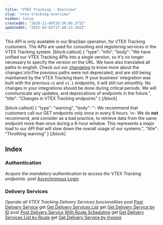 ```yaml
---
title: "VTEX Tracking - Overview"
slug: "vtex-tracking-overview"
hidden: false
createdAt: "2020-11-09T20:58:06.373Z"
updatedAt: "2022-02-02T17:40:13.102Z"
---
```

This API is only available in our Brazilian operation, for VTEX Tracking customers. The APIs are used for consulting and registering services in the VTEX Tracking system.
[block:callout]
{
  "type": "info",
  "body": "We have unified our VTEX Tracking APIs into a single version, so it's no longer necessary to specify the version on the URL. We have also translated all paths to english. Check out our [changelog](https://developers.vtex.com/vtex-developer-docs/changelog/vtex-tracking-api-changes-in-all-paths) to know more about the changes.\n\nThe previous paths were not deprecated, and are still being maintained by the VTEX Tracking team. If your business' integration was built with the previous `v1` and `v1.1` endpoints, it will still run smoothly. No changes in your integrations should be done during critical periods. We will communicate any updates, and deprecations of endpoints in the future.",
  "title": "Changes in VTEX Tracking endpoints"
}
[/block]

[block:callout]
{
  "type": "warning",
  "body": "- We recommend that customers call our GET endpoints only once in every 6 hours. \n- We do **not** recommend, and consider as a bad practice, to retrieve data from the same endpoint more than once during a 6-hour window. This represents a major load to our API that will slow down the overall usage of our systems.",
  "title": "Throttling warning"
}
[/block]

## Index

### Authentication

*Acquire the mandatory authentication to access the VTEX Tracking endpoints.*
<span class="api pg-type type-post">post</span> [Asynchronous Login](https://developers.vtex.com/vtex-developer-docs/reference/vtex-tracking-api-authentication)

### Delivery Services

*Operate all VTEX Tracking Delivery Services funcionalities*
<span class="api pg-type type-post">post</span> [Post Delivery Service](https://developers.vtex.com/vtex-rest-api/reference/post-delivery-service)
<span class="api pg-type type-get">get</span> [Get Delivery Services List](https://developers.vtex.com/vtex-rest-api/reference/get-delivery-service-list)
<span class="api pg-type type-get">get</span> [Get Delivery Service by ID](https://developers.vtex.com/vtex-rest-api/reference/get-delivery-service-by-id)
<span class="api pg-type type-post">post</span> [Post Delivery Service With Route Scheduling](https://developers.vtex.com/vtex-rest-api/reference/post-delivery-service-route-scheduling)
<span class="api pg-type type-get">get</span> [Get Delivery Services List by Route](https://developers.vtex.com/vtex-rest-api/reference/get-delivery-service-list-by-route)
<span class="api pg-type type-get">get</span> [Get Delivery Service by Invoice](https://developers.vtex.com/vtex-rest-api/reference/get-delivery-service-list-by-invoice)
